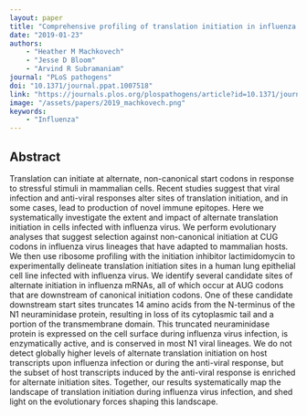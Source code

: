 ```yaml
---
layout: paper
title: "Comprehensive profiling of translation initiation in influenza virus infected cells"
date: "2019-01-23"
authors: 
    - "Heather M Machkovech"
    - "Jesse D Bloom"
    - "Arvind R Subramaniam"
journal: "PLoS pathogens"
doi: "10.1371/journal.ppat.1007518"
link: "https://journals.plos.org/plospathogens/article?id=10.1371/journal.ppat.1007518"
image: "/assets/papers/2019_machkovech.png"
keywords:
    - "Influenza"
---
```


## Abstract

Translation can initiate at alternate, non-canonical start codons in response to stressful stimuli in mammalian cells. Recent studies suggest that viral infection and anti-viral responses alter sites of translation initiation, and in some cases, lead to production of novel immune epitopes. Here we systematically investigate the extent and impact of alternate translation initiation in cells infected with influenza virus. We perform evolutionary analyses that suggest selection against non-canonical initiation at CUG codons in influenza virus lineages that have adapted to mammalian hosts. We then use ribosome profiling with the initiation inhibitor lactimidomycin to experimentally delineate translation initiation sites in a human lung epithelial cell line infected with influenza virus. We identify several candidate sites of alternate initiation in influenza mRNAs, all of which occur at AUG codons that are downstream of canonical initiation codons. One of these candidate downstream start sites truncates 14 amino acids from the N-terminus of the N1 neuraminidase protein, resulting in loss of its cytoplasmic tail and a portion of the transmembrane domain. This truncated neuraminidase protein is expressed on the cell surface during influenza virus infection, is enzymatically active, and is conserved in most N1 viral lineages. We do not detect globally higher levels of alternate translation initiation on host transcripts upon influenza infection or during the anti-viral response, but the subset of host transcripts induced by the anti-viral response is enriched for alternate initiation sites. Together, our results systematically map the landscape of translation initiation during influenza virus infection, and shed light on the evolutionary forces shaping this landscape.
